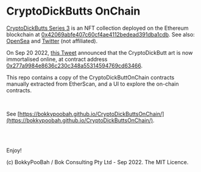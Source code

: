 # CryptoDickButts OnChain

[CryptoDickButts Series 3](https://opensea.io/collection/cryptodickbutts-s3) is an NFT collection deployed on the Ethereum blockchain at [0x42069abfe407c60cf4ae4112bedead391dba1cdb](https://etherscan.io/address/0x42069abfe407c60cf4ae4112bedead391dba1cdb#code). See also: [OpenSea](https://opensea.io/collection/cryptodickbutts-s3) and [Twitter](https://twitter.com/CryptoDickbutts) (not affiliated).

On Sep 20 2022, [this Tweet](https://twitter.com/CryptoDickbutts/status/1571940507701645312) announced that the CryptoDickButt art is now immortalised online, at contract address [0x277a9984e8636c230c348a55314594769cd63466](https://etherscan.io/address/0x277a9984e8636c230c348a55314594769cd63466#code).

This repo contains a copy of the CryptoDickButtOnChain contracts manually extracted from EtherScan, and a UI to explore the on-chain contracts.

<br />

See [https://bokkypoobah.github.io/CryptoDickButtsOnChain/](https://bokkypoobah.github.io/CryptoDickButtsOnChain/).

<br />

<br />

Enjoy!

(c) BokkyPooBah / Bok Consulting Pty Ltd - Sep 2022. The MIT Licence.
